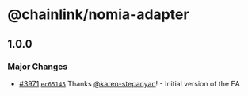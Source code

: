 # @chainlink/nomia-adapter

## 1.0.0

### Major Changes

- [#3971](https://github.com/smartcontractkit/external-adapters-js/pull/3971) [`ec65145`](https://github.com/smartcontractkit/external-adapters-js/commit/ec65145df998ee1bf6e3f0aa0e928f53d171773d) Thanks [@karen-stepanyan](https://github.com/karen-stepanyan)! - Initial version of the EA
